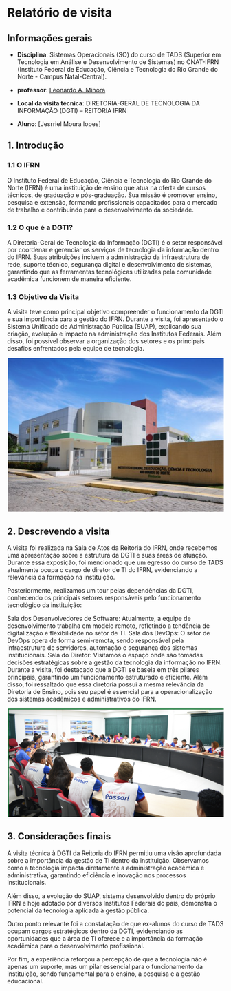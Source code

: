 # Relatório de visita

## Informações gerais
- **Disciplina**: Sistemas Operacionais (SO) do curso de TADS (Superior em Tecnologia em Análise e Desenvolvimento de Sistemas) no CNAT-IFRN (Instituto Federal de Educação, Ciência e Tecnologia do Rio Grande do Norte - Campus Natal-Central).
- **professor**: [Leonardo A. Minora](https://github.com/leonardo-minora)
- **Local da visita técnica**: DIRETORIA-GERAL DE TECNOLOGIA DA INFORMAÇÃO (DGTI) – REITORIA IFRN

- **Aluno**: [Jesrriel Moura lopes]

## 1. Introdução

### 1.1 O IFRN

O Instituto Federal de Educação, Ciência e Tecnologia do Rio Grande do Norte (IFRN) é uma instituição de ensino que atua na oferta de cursos técnicos, de graduação e pós-graduação. Sua missão é promover ensino, pesquisa e extensão, formando profissionais capacitados para o mercado de trabalho e contribuindo para o desenvolvimento da sociedade.

### 1.2 O que é a DGTI?

A Diretoria-Geral de Tecnologia da Informação (DGTI) é o setor responsável por coordenar e gerenciar os serviços de tecnologia da informação dentro do IFRN. Suas atribuições incluem a administração da infraestrutura de rede, suporte técnico, segurança digital e desenvolvimento de sistemas, garantindo que as ferramentas tecnológicas utilizadas pela comunidade acadêmica funcionem de maneira eficiente.


### 1.3 Objetivo da Visita

A visita teve como principal objetivo compreender o funcionamento da DGTI e sua importância para a gestão do IFRN. Durante a visita, foi apresentado o Sistema Unificado de Administração Pública (SUAP), explicando sua criação, evolução e impacto na administração dos Institutos Federais. Além disso, foi possível observar a organização dos setores e os principais desafios enfrentados pela equipe de tecnologia.

![alt text](image.png)

## 2. Descrevendo a visita

A visita foi realizada na Sala de Atos da Reitoria do IFRN, onde recebemos uma apresentação sobre a estrutura da DGTI e suas áreas de atuação. Durante essa exposição, foi mencionado que um egresso do curso de TADS atualmente ocupa o cargo de diretor de TI do IFRN, evidenciando a relevância da formação na instituição.

Posteriormente, realizamos um tour pelas dependências da DGTI, conhecendo os principais setores responsáveis pelo funcionamento tecnológico da instituição:

Sala dos Desenvolvedores de Software: Atualmente, a equipe de desenvolvimento trabalha em modelo remoto, refletindo a tendência de digitalização e flexibilidade no setor de TI.
Sala dos DevOps: O setor de DevOps opera de forma semi-remota, sendo responsável pela infraestrutura de servidores, automação e segurança dos sistemas institucionais.
Sala do Diretor: Visitamos o espaço onde são tomadas decisões estratégicas sobre a gestão da tecnologia da informação no IFRN.
Durante a visita, foi destacado que a DGTI se baseia em três pilares principais, garantindo um funcionamento estruturado e eficiente. Além disso, foi ressaltado que essa diretoria possui a mesma relevância da Diretoria de Ensino, pois seu papel é essencial para a operacionalização dos sistemas acadêmicos e administrativos do IFRN.

![alt text](image-1.png)

## 3. Considerações finais

A visita técnica à DGTI da Reitoria do IFRN permitiu uma visão aprofundada sobre a importância da gestão de TI dentro da instituição. Observamos como a tecnologia impacta diretamente a administração acadêmica e administrativa, garantindo eficiência e inovação nos processos institucionais.

Além disso, a evolução do SUAP, sistema desenvolvido dentro do próprio IFRN e hoje adotado por diversos Institutos Federais do país, demonstra o potencial da tecnologia aplicada à gestão pública.

Outro ponto relevante foi a constatação de que ex-alunos do curso de TADS ocupam cargos estratégicos dentro da DGTI, evidenciando as oportunidades que a área de TI oferece e a importância da formação acadêmica para o desenvolvimento profissional.

Por fim, a experiência reforçou a percepção de que a tecnologia não é apenas um suporte, mas um pilar essencial para o funcionamento da instituição, sendo fundamental para o ensino, a pesquisa e a gestão educacional.


